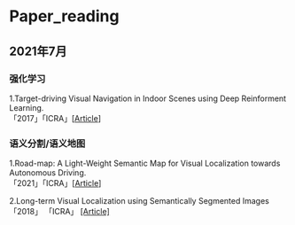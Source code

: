 # Paper_reading
## 2021年7月
### 强化学习
1.Target-driving Visual Navigation in Indoor Scenes using Deep Reinforment Learning.  
「2017」「ICRA」[[Article](https://arxiv.org/abs/1609.05143)]  
### 语义分割/语义地图
1.Road-map: A Light-Weight Semantic Map for Visual Localization towards Autonomous Driving.   
「2021」「ICRA」[[Article](https://arxiv.org/abs/2106.02527)]

2.Long-term Visual Localization using Semantically Segmented Images  
「2018」 「ICRA」 [[Article]](http://www.liuxiao.org/wp-content/uploads/2018/08/Long-term-Visual-Localization-using-Semantically-Segmented-Images.pdf)
